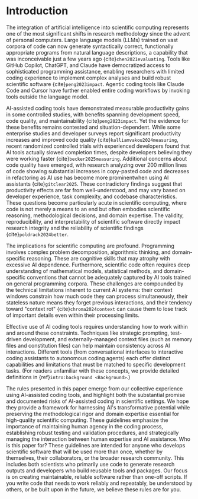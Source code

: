 # Introduction

The integration of artificial intelligence into scientific computing represents one of the most significant shifts in research methodology since the advent of personal computers. Large language models (LLMs) trained on vast corpora of code can now generate syntactically correct, functionally appropriate programs from natural language descriptions, a capability that was inconceivable just a few years ago {cite}`chen2021evaluating`. Tools like GitHub Copilot, ChatGPT, and Claude have democratized access to sophisticated programming assistance, enabling researchers with limited coding experience to implement complex analyses and build robust scientific software {cite}`peng2023impact`. Agentic coding tools like Claude Code and Cursor have further enabled entire coding workflows by invoking tools outside the language model.

AI-assisted coding tools have demonstrated measurable productivity gains in some controlled studies, with benefits spanning development speed, code quality, and maintainability {cite}`peng2023impact`. Yet the evidence for these benefits remains contested and situation-dependent. While some enterprise studies and developer surveys report significant productivity increases and improved code quality {cite}`kalliamvakou2024measuring`, recent randomized controlled trials with experienced developers found that AI tools actually slowed completion times, despite developers believing they were working faster {cite}`becker2025measuring`. Additional concerns about code quality have emerged, with research analyzing over 200 million lines of code showing substantial increases in copy-pasted code and decreases in refactoring as AI use has become more prominentwhen using AI assistants {cite}`gitclear2025`. These contradictory findings suggest that productivity effects are far from well-understood, and may vary based on developer experience, task complexity, and codebase characteristics. These questions become particularly acute in scientific computing, where code is not merely a means to an end but often embodies scientific reasoning, methodological decisions, and domain expertise. The validity, reproducibility, and interpretability of scientific software directly impact research integrity and the reliability of scientific findings {cite}`poldrack2024better`.

The implications for scientific computing are profound. Programming involves complex problem decomposition, algorithmic thinking, and domain-specific reasoning. These are cognitive skills that may atrophy with excessive AI dependence. Furthermore, scientific code often requires deep understanding of mathematical models, statistical methods, and domain-specific conventions that cannot be adequately captured by AI tools trained on general programming corpora. These challenges are compounded by the technical limitations inherent to current AI systems: their context windows constrain how much code they can process simultaneously, their stateless nature means they forget previous interactions, and their tendency toward "context rot" {cite}`chroma2024context` can cause them to lose track of important details even within their processing limits.

Effective use of AI coding tools requires understanding how to work within and around these constraints. Techniques like strategic prompting, test-driven development, and externally-managed context files (such as memory files and constitution files) can help maintain consistency across AI interactions. Different tools (from conversational interfaces to interactive coding assistants to autonomous coding agents) each offer distinct capabilities and limitations that must be matched to specific development tasks. (For readers unfamiliar with these concepts, we provide detailed definitions in {ref}`intro:background <Background>`.)

The rules presented in this paper emerge from our collective experience using AI-assisted coding tools, and highlight both the substantial promise and documented risks of AI-assisted coding in scientific settings. We hope they provide a framework for harnessing AI's transformative potential while preserving the methodological rigor and domain expertise essential for high-quality scientific computing. These guidelines emphasize the importance of maintaining human agency in the coding process, establishing robust testing and validation procedures, and strategically managing the interaction between human expertise and AI assistance.
Who is this paper for? These guidelines are intended for anyone who develops scientific software that will be used more than once, whether by themselves, their collaborators, or the broader research community. This includes both scientists who primarily use code to generate research outputs and developers who build reusable tools and packages. Our focus is on creating maintainable, reliable software rather than one-off scripts. If you write code that needs to work reliably and repeatably, be understood by others, or be built upon in the future, we believe these rules are for you.